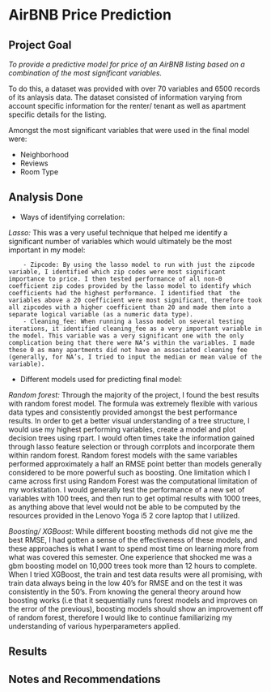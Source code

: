 # AirBNB Price Prediction

## Project Goal ## 

*To provide a predictive model for price of an AirBNB listing based on a combination of the most significant variables.*

To do this, a dataset was provided with over 70 variables and 6500 records of its anlaysis data. The dataset consisted of information varying from account specific information for the renter/ tenant as well as apartment specific details for the listing. 

Amongst the most significant variables that were used in the final model were: 
- Neighborhood
- Reviews
- Room Type

## Analysis Done ## 

- Ways of identifying correlation: 

*Lasso:* This was a very useful technique that helped me identify a significant number of variables which would ultimately be the most important in my model:
        
        - Zipcode: By using the lasso model to run with just the zipcode variable, I identified which zip codes were most significant importance to price. I then tested performance of all non-0 coefficient zip codes provided by the lasso model to identify which coefficients had the highest performance. I identified that  the variables above a 20 coefficient were most significant, therefore took all zipcodes with a higher coefficient than 20 and made them into a separate logical variable (as a numeric data type).  
        - Cleaning_fee: When running a lasso model on several testing iterations, it identified cleaning_fee as a very important variable in the model. This variable was a very significant one with the only complication being that there were NA’s within the variables. I made these 0 as many apartments did not have an associated cleaning fee (generally, for NA’s, I tried to input the median or mean value of the variable). 

- Different models used for predicting final model: 

*Random forest:* Through the majority of the project, I found the best results with random forest model. The formula was extremely flexible with various data types and consistently provided amongst the best performance results. In order to get a better visual understanding of a tree structure, I would use my highest performing variables, create a model and plot decision trees using rpart. I would often times take the information gained through lasso feature selection or through corrplots and incorporate them within random forest. Random forest models with the same variables performed approximately a half an RMSE point better than models generally considered to be more powerful such as boosting. One limitation which I came across first using Random Forest was the computational limitation of my workstation. I would generally test the performance of a new set of variables with 100 trees, and then run to get optimal results with 1000 trees, as anything above that level would not be able to be computed by the resources provided in the Lenovo Yoga i5 2 core laptop that I utilized.

*Boosting/ XGBoost:* While different boosting methods did not give me the best RMSE, I had gotten a sense of the effectiveness of these models, and these approaches is what I want to spend most time on learning more from what was covered this semester. One experience that shocked me was a gbm boosting model on 10,000 trees took more than 12 hours to complete. 
When I tried XGBoost, the train and test data results were all promising, with train data always being in the low 40’s for RMSE and on the test it was consistently in the 50’s. From knowing the general theory around how boosting works (i.e that it sequentially runs forest models and improves on the error of the previous), boosting models should show an improvement off of random forest, therefore I would like to continue familiarizing my understanding of various hyperparameters applied. 

## Results ## 

## Notes and Recommendations ##

